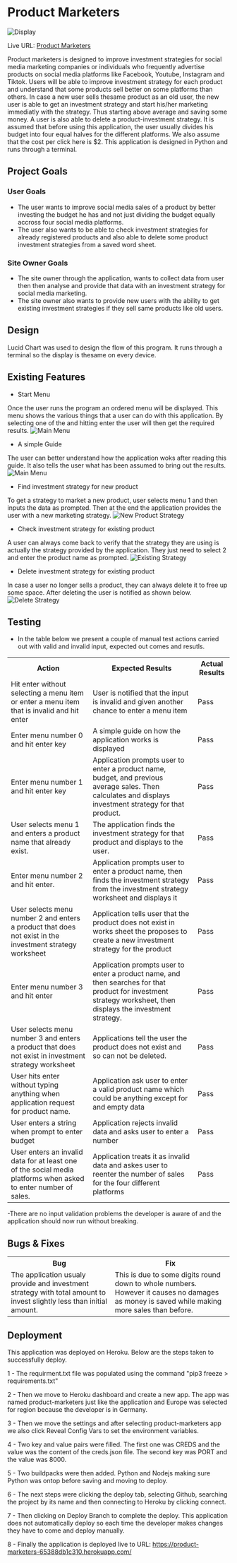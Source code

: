# Product Marketers

![Display](images/display.png)

Live URL: [Product Marketers](https://product-marketers-65388db1c310.herokuapp.com/)

Product marketers is designed to improve investment strategies for social media marketing companies or individuals who frequently advertise products on social media platforms like Facebook, Youtube, Instagram and Tiktok. Users will be able to improve investment strategy for each product and understand that some products sell better on some platforms than others. In case a new user sells thesame product as an old user, the new user is able to get an investment strategy and start his/her marketing immediatly with the strategy. Thus starting above average and saving some money. A user is also able to delete a product-investment strategy. It is assumed that before using this application, the user usually divides his budget into four equal halves for the different platforms. We also assume that the cost per click here is $2. This application is designed in Python and runs through a terminal.

## Project Goals

### User Goals
- The user wants to improve social media sales of a product by better investing the budget he has and not just dividing the budget equally accross four social media platforms.
- The user also wants to be able to check investment strategies for already registered products and also able to delete some product investment strategies from a saved word sheet.

### Site Owner Goals
- The site owner through the application, wants to collect data from user then then analyse and provide that data with an investment strategy for social media marketing.
- The site owner also wants to provide new users with the ability to get existing investment strategies if they sell same products like old users.

## Design
Lucid Chart was used to design the flow of this program. It runs through a terminal so the display is thesame on every device.

## Existing Features
- Start Menu

Once the user runs the program an ordered menu will be displayed. This menu shows the various things that a user can do with this application. By selecting one of the and hitting enter the user will then get the required results.
![Main Menu](images/menu.png)

- A simple Guide

The user can better understand how the application woks after reading this guide. It also tells the user what has been assumed to bring out the results.
![Main Menu](images/guide.png)

- Find investment strategy for new product

To get a strategy to market a new product, user selects menu 1 and then inputs the data as prompted. Then at the end the application provides the user with a new marketing strategy.
![New Product Strategy](images/newproduct.png)

- Check investment strategy for existing product

A user can always come back to verify that the strategy they are using is actually the strategy provided by the application. They just need to select 2 and enter the product name as prompted.
![Existing Strategy](images/existingproduct.png)

- Delete investment strategy for existing product

In case a user no longer sells a product, they can always delete it to free up some space. After deleting the user is notified as shown below.
![Delete Strategy](images/deleteproduct.png)

## Testing
- In the table below we present a couple of manual test actions carried out with valid and invalid input, expected out comes and resutls. 

<table>
<tr>
<th>Action</td>
<th>Expected Results</td>
<th>Actual Results</td>
</tr>
<tr>
<td>Hit enter without selecting a menu item or enter a menu item that is invalid and hit enter</td>
<td>User is notified that the input is invalid and given another chance to enter a menu item</td>
<td>Pass</td>
</tr>
<tr>
<td>Enter menu number 0 and hit enter key</td>
<td>A simple guide on how the application works is displayed</td>
<td>Pass</td>
</tr>
<tr>
<td>Enter menu number 1 and hit enter key </td>
<td>Application prompts user to enter a product name, budget, and previous average sales. Then calculates and displays investment strategy for that product.</td>
<td>Pass</td>
</tr>
<tr>
<td>User selects menu 1 and enters a product name that already exist.</td>
<td>The application finds the investment strategy for that product and displays to the user.</td>
<td>Pass</td>
</tr>
<tr>
<td>Enter menu number 2 and hit enter.</td>
<td>Application prompts user to enter a product name, then finds the investment strategy from the investment strategy worksheet and displays it</td>
<td>Pass</td>
</tr>
<tr>
<td>User selects menu number 2 and enters a product that does not exist in the investment strategy worksheet</td>
<td>Application tells user that the product does not exist in works sheet the proposes to create a new investment strategy for the product</td>
<td>Pass</td>
</tr>
<tr>
<td>Enter menu number 3 and hit enter</td>
<td>Application prompts user to enter a product name, and then searches for that product for investment strategy worksheet, then displays the investment strategy.</td>
<td>Pass</td>
</tr>
<tr>
<td>User selects menu number 3 and enters a product that does not exist in investment strategy worksheet</td>
<td>Applications tell the user the product does not exist and so can not be deleted.</td>
<td>Pass</td>
</tr>
<tr>
<td>User hits enter without typing anything when application request for product name.</td>
<td>Application ask user to enter a valid product name which could be anything except for and empty data</td>
<td>Pass</td>
</tr>
<tr>
<td>User enters a string when prompt to enter budget</td>
<td>Application rejects invalid data and asks user to enter a number</td>
<td>Pass</td>
</tr>
<tr>
<td>User enters an invalid data for at least one of the social media platforms when asked to enter number of sales.</td>
<td>Application treats it as invalid data and askes user to reenter the number of sales for the four different platforms</td>
<td>Pass</td>
</tr>
</table>
-There are no input validation problems the developer is aware of and the application should now run without breaking.


## Bugs & Fixes
<table>
<tr>
<th>Bug
<th>Fix
</tr>
<tr>
<td>The application usualy provide and investment strategy with total amount to invest slightly less than initial amount.</td>
<td>This is due to some digits round down to whole numbers. However it causes no damages as money is saved while making more sales than before.</td>
</table>

## Deployment

This application was deployed on Heroku. Below are the steps taken to successfully deploy.

1 - The requirment.txt file was populated using the command "pip3 freeze > requirements.txt"

2 - Then we move to Heroku dashboard and create a new app. The app was named product-marketers just like the application and Europe was selected for region because the developer is in Germany.

3 - Then we move the settings and after selecting product-marketers app we also click Reveal Config Vars to set the environment variables.

4 - Two key and value pairs were filled. The first one was CREDS and the value was the content of the creds.json file. The second key was PORT and the value was 8000.

5 - Two buildpacks were then added. Python and Nodejs making sure Python was ontop before saving and moving to deploy.

6 - The next steps were clicking the deploy tab, selecting Github, searching the project by its name and then connecting to Heroku by clicking connect.

7 - Then clicking on Deploy Branch to complete the deploy. This application does not automatically deploy so each time the developer makes changes they have to come and deploy manually.

8 - Finally the application is deployed live to URL: https://product-marketers-65388db1c310.herokuapp.com/